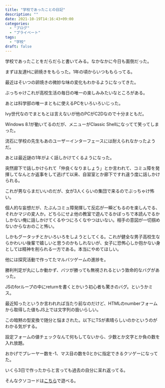 ```yaml
---
title: "学校であったことの日記"
description: ""
date: 2021-10-19T14:16:43+09:00
categories:
  - "ブログ"
  - "プライベート"
tags:
  - "学校"
draft: false
---
```


学校であったことをだらだらと書いてみる。なかなかに今日も面倒だった。

まずは友達Hに卵焼きをもらった。1年の頃からいつももらってる。

最近はそいつの卵焼きの微妙な味の変化もわかるようになってきた。

ぶっちゃけこれが高校生活の毎日の唯一の楽しみみたいなところがある。

あとは科学部の唯一まともに使えるPCをいろいろいじった。

Ivy世代なのでまともとは言えないが他のPCがC2Dなので十分まともだ。

Windows 8.1が動いてるのだが、メニューがClassic Shellになってて笑ってしまった。

流石に学校の先生もあのユーザーインターフェースには耐えられなかったようだ。

あとは最近謎の1年がよく話しかけてくるようになった。

突然廊下で話しかけられて「仲良くなりましょう」とか言われて、コミュ障を発揮してなんとか返事をして逃げて以来、自習室とか廊下ですれ違う度に話しかけられる。

これが男ならまだいいのだが、女が3人くらいの集団で来るのでぶっちゃけ怖い。

個人的な妄想だが、たぶんコミュ障発揮して反応が一瞬どもるのを楽しんでる、それかマジの変人か。どちらにせよ他の教室で遊んでるかぼっちで本読んでるかしかない俺に話しかけてくるやつにろくなやつはいない。相手の意図が一切掴めないからなおのこと怖い。

しかもグータッチとかいろいろをしようとしてくる。これが健全な男子高校生ならかわいい後輩で嬉しいと思うのかもしれないが、女子に恐怖心しか抱かない身としては精神を削られる一方である。本当にやめてほしい。

他には探究活動で作ってたマルバツゲームの進捗を。

勝利判定が丸にしか動かず、バツが勝っても無視されるという致命的なバグがあった。

JSのforループの中にreturnを書くとかいう初心者も驚きのバグ。というかミス。

最近知ったというか言われれば当たり前なのだけど、HTMLのnumberフォームから取得した値もJS上では文字列の扱いらしい。

この暗黙の型変換で随分と悩まされた。以下にTSが素晴らしいのかというのがわかる気がする。

設定フォームの値チェックなんて何もしてないから、少数とか文字とか負の数を入れ放題。

おかげでプレーヤー数を-1、マス目の数を0とかに指定できるクソゲーになってた。

いくら3日で作ったからと言っても過去の自分に呆れ返ってる。

そんなクソコードは[こちら](https://hayao.fascode.net/sanmoku)で遊べる。

